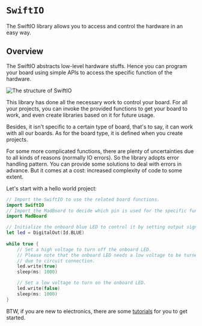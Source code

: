 # ``SwiftIO``

The SwiftIO library allows you to access and control the hardware in an easy way.

## Overview

The SwiftIO abstracts low-level hardware stuffs. Hence you can program your board
using simple APIs to access the specific function of the hardware.

![The structure of SwiftIO](structure.png)

This library has done all the necessary work to control your board. For all your
projects, you can invoke the provided functions to get your board to work, and 
even create libraries based on it for future usage.

Besides, it isn't specific to a certain type of board, that's to say, it can 
work with all our boards. As for the board type, it is defined when you create 
projects. 

For some more complicated functions, there are plenty of uncertainties due to 
all kinds of reasons (normally IO errors). So the library adopts error handling 
pattern. You can provide some solutions to deal with errors in advance. 
But it comes at a cost: increased complexity of code to some extent.

Let's start with a hello world project:

```swift
// Import the SwiftIO to use the related board functions.
import SwiftIO
// Import the MadBoard to decide which pin is used for the specific function.
import MadBoard

// Initialize the onboard blue LED to control it by setting output signal.
let led = DigitalOut(Id.BLUE)
​
while true {
    // Set a high voltage to turn off the onboard LED.
    // Please note that the onboard LED needs a low voltage to be turned on 
    // due to circuit connection.
    led.write(true)
    sleep(ms: 1000)

    // Set a low voltage to turn on the onboard LED.
    led.write(false)
    sleep(ms: 1000)
}
```

BTW, if you are new to electronics, there are some [tutorials](https://docs.madmachine.io/) for you to get started.

